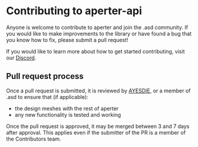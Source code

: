 # Contributing to aperter-api

Anyone is welcome to contribute to aperter and join the .asd community.  If you would
like to make improvements to the library or have found a bug that you know how
to fix, please submit a pull request!

If you would like to learn more about how to get started contributing, visit our
[Discord](https://discord.gg/KnVJfQ2).


## Pull request process

Once a pull request is submitted, it is reviewed by [AYESDIE](https://github.com/AYESDIE),
or a member of .asd to ensure that (if applicable):

 * the design meshes with the rest of aperter
 * any new functionality is tested and working

Once the pull request is approved, it may be merged between 3 and 7 days after approval.
This applies even if the submitter of the
PR is a member of the Contributors team.
